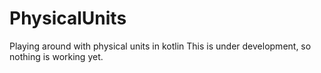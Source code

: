 # PhysicalUnits
Playing around with physical units in kotlin
This is under development, so nothing is working yet.

